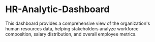 # HR-Analytic-Dashboard
This dashboard provides a comprehensive view of the organization's human resources data, helping stakeholders analyze workforce composition, salary distribution, and overall employee metrics.
